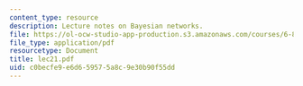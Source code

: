 ```yaml
---
content_type: resource
description: Lecture notes on Bayesian networks.
file: https://ol-ocw-studio-app-production.s3.amazonaws.com/courses/6-867-machine-learning-fall-2006/c0becfe9e6d659575a8c9e30b90f55dd_lec21.pdf
file_type: application/pdf
resourcetype: Document
title: lec21.pdf
uid: c0becfe9-e6d6-5957-5a8c-9e30b90f55dd
---
```

